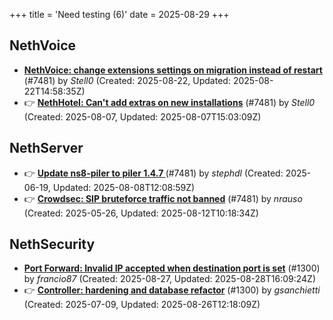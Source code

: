 +++
title = 'Need testing (6)'
date = 2025-08-29
+++

## NethVoice
- **[NethVoice: change extensions settings on migration instead of restart](https://github.com/NethServer/dev/issues/7606)** (#7481) by *Stell0* (Created: 2025-08-22, Updated: 2025-08-22T14:58:35Z)
- :point_right: **[NethHotel: Can't add extras on new installations](https://github.com/NethServer/dev/issues/7600)** (#7481) by *Stell0* (Created: 2025-08-07, Updated: 2025-08-07T15:03:09Z)

## NethServer
- :point_right: **[Update ns8-piler to piler 1.4.7 ](https://github.com/NethServer/dev/issues/7516)** (#7481) by *stephdl* (Created: 2025-06-19, Updated: 2025-08-08T12:08:59Z)
- :point_right: **[Crowdsec: SIP bruteforce traffic not banned](https://github.com/NethServer/dev/issues/7481)** (#7481) by *nrauso* (Created: 2025-05-26, Updated: 2025-08-12T10:18:34Z)

## NethSecurity
- **[Port Forward: Invalid IP accepted when destination port is set](https://github.com/NethServer/nethsecurity/issues/1363)** (#1300) by *francio87* (Created: 2025-08-27, Updated: 2025-08-28T16:09:24Z)
- :point_right: **[Controller: hardening and database refactor](https://github.com/NethServer/nethsecurity/issues/1300)** (#1300) by *gsanchietti* (Created: 2025-07-09, Updated: 2025-08-26T12:18:09Z)

